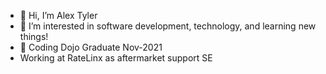 - 👋 Hi, I’m Alex Tyler
- 👀 I’m interested in software development, technology, and learning new things!
- 🌱 Coding Dojo Graduate Nov-2021
- Working at RateLinx as aftermarket support SE

<!---
Carpe-liam/Carpe-liam is a ✨ special ✨ repository because its `README.md` (this file) appears on your GitHub profile.
You can click the Preview link to take a look at your changes.
--->
